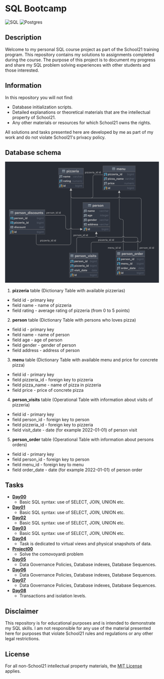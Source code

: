 # SQL Bootcamp
![SQL](https://img.shields.io/badge/SQL-white?style=for-the-badge&logo=databricks)
![Postgres](https://img.shields.io/badge/postgres-%23316192.svg?style=for-the-badge&logo=postgresql&logoColor=white)

## Description

Welcome to my personal SQL course project as part of the School21 training program. This repository contains my solutions to assignments completed during the course. The purpose of this project is to document my progress and share my SQL problem solving experiences with other students and those interested.

## Information

In this repository you will not find:
- Database initialization scripts.
- Detailed explanations or theoretical materials that are the intellectual property of School21.
- Any other materials or resources for which School21 owns the rights.

All solutions and tasks presented here are developed by me as part of my work and do not violate School21's privacy policy.

## Database schema

![Database](img/DB.png)

1. **pizzeria** table (Dictionary Table with available pizzerias)
- field id - primary key
- field name - name of pizzeria
- field rating - average rating of pizzeria (from 0 to 5 points)
2. **person** table (Dictionary Table with persons who loves pizza)
- field id - primary key
- field name - name of person
- field age - age of person
- field gender - gender of person
- field address - address of person
3. **menu** table (Dictionary Table with available menu and price for concrete pizza)
- field id - primary key
- field pizzeria_id - foreign key to pizzeria
- field pizza_name - name of pizza in pizzeria
- field price - price of concrete pizza
4. **person_visits** table (Operational Table with information about visits of pizzeria)
- field id - primary key
- field person_id - foreign key to person
- field pizzeria_id - foreign key to pizzeria
- field visit_date - date (for example 2022-01-01) of person visit 
5. **person_order** table (Operational Table with information about persons orders)
- field id - primary key
- field person_id - foreign key to person
- field menu_id - foreign key to menu
- field order_date - date (for example 2022-01-01) of person order 

## Tasks

- [**Day00**](src/Day00/)
  - Basic SQL syntax: use of SELECT, JOIN, UNION etc.
- [**Day01**](src/Day01/)
  - Basic SQL syntax: use of SELECT, JOIN, UNION etc.
- [**Day02**](src/Day02/)
  - Basic SQL syntax: use of SELECT, JOIN, UNION etc.
- [**Day03**](src/Day03/)
  - Basic SQL syntax: use of SELECT, JOIN, UNION etc.
- [**Day04**](src/Day04/)
  - Task is dedicated to virtual views and physical snapshots of data.
- [**Project00**](src/Project00/)
  - Solve the comovoyardi problem 
- [**Day05**](src/Day05/)
  - Data Governance Policies, Database indexes, Database Sequences.
- [**Day06**](src/Day06/)
  - Data Governance Policies, Database indexes, Database Sequences.
- [**Day07**](src/Day07/)
  - Data Governance Policies, Database indexes, Database Sequences.
- [**Day08**](src/Day08/)
  - Transactions and isolation levels.


## Disclaimer

This repository is for educational purposes and is intended to demonstrate my SQL skills. I am not responsible for any use of the material presented here for purposes that violate School21 rules and regulations or any other legal restrictions.

## License

For all non-School21 intellectual property materials, the [MIT License](LICENSE) applies.